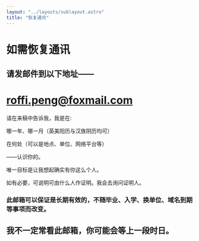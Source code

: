 ```yaml
---
layout: "../layouts/sublayout.astro"
title: "恢复通讯"
---
```


# 如需恢复通讯

## 请发邮件到以下地址——

# roffi.peng@foxmail.com

请在来稿中告诉我，我是在:

哪一年、哪一月（英美阳历与汉族阴历均可）

在何处（可以是地点、单位、网络平台等）

——认识你的。

唯一目标是让我想起确实有你这么个人。

如有必要，可说明可由什么人作证明。我会去询问证明人。

### 此邮箱可以保证是长期有效的，不随毕业、入学、换单位、域名到期等事项而改变。

## 我不一定常看此邮箱，你可能会等上一段时日。